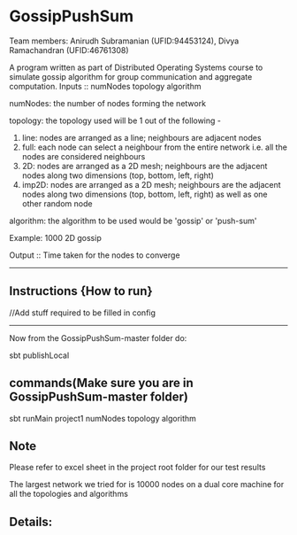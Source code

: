GossipPushSum
============
Team members: Anirudh Subramanian (UFID:94453124), Divya Ramachandran (UFID:46761308)

A program written as part of Distributed Operating Systems course to simulate gossip algorithm for group communication and aggregate computation.
Inputs :: numNodes topology algorithm

numNodes: the number of nodes forming the network

topology: the topology used will be 1 out of the following -
1) line: nodes are arranged as a line; neighbours are adjacent nodes
2) full: each node can select a neighbour from the entire network i.e. all the nodes are considered neighbours
3) 2D: nodes are arranged as a 2D mesh; neighbours are the adjacent nodes  along two dimensions (top, bottom, left, right)
4) imp2D: nodes are arranged as a 2D mesh; neighbours are the adjacent nodes  along two dimensions (top, bottom, left, right) as well as one other random node

algorithm: the algorithm to be used would be 'gossip' or 'push-sum'

Example: 1000 2D gossip

Output ::
Time taken for the nodes to converge

-------------------------------------------------------------------------------------------------------------------------------

Instructions {How to run}
---------------------------------------------------------------------
//Add stuff required to be filled in config

-----------------------------------------------------------------

Now from the GossipPushSum-master folder do:

sbt publishLocal 

commands(Make sure you are in GossipPushSum-master folder)
-------------------------------------------------------------------

sbt runMain project1 numNodes topology algorithm


Note
----------------------------------------------------------------------------

Please refer to excel sheet in the project root folder for our test results 

The largest network we tried for is 10000 nodes on a dual core machine for all the topologies and algorithms

Details:
----------------------------------------------------------------------------
